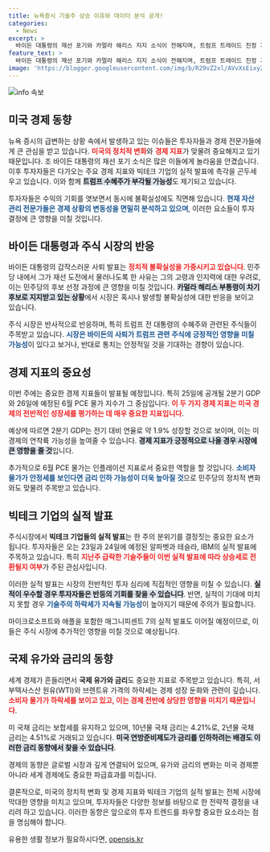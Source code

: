 ```yaml
---
title: 뉴욕증시 기술주 상승 이유와 데이터 분석 공개!
categories:
  - News
excerpt: >
  바이든 대통령의 재선 포기와 카멀라 해리스 지지 소식이 전해지며, 트럼프 트레이드 진정 가능성이 제기됐다. 이번 주 발표될 GDP와 PCE 물가 등 주요 지표에도 투자자들의 이목이 집중되고 있다.
feature_text: >
  바이든 대통령의 재선 포기와 카멀라 해리스 지지 소식이 전해지며, 트럼프 트레이드 진정 가능성이 제기됐다. 이번 주 발표될 GDP와 PCE 물가 등 주요 지표에도 투자자들의 이목이 집중되고 있다.
image: 'https://blogger.googleusercontent.com/img/b/R29vZ2xl/AVvXsEixyZcFfHzMRdzZMjFBmAUKJYCLCGyLL1o632UiGVXcaFdKo_bkvkuCioo0uUKlGfBVcT3P84aROyZIXSBEx3Aw5nCQ3pTgDom1WDC4m8eifvWiAmWEEVb4x6G_l8C0QH225ldMjyaFvpxGEBGNO37VmDTDMHGhJPq73UglMfDca1-0aw/s1600/blogspot.png'
---
```


<p><img src="https://blogger.googleusercontent.com/img/b/R29vZ2xl/AVvXsEixyZcFfHzMRdzZMjFBmAUKJYCLCGyLL1o632UiGVXcaFdKo_bkvkuCioo0uUKlGfBVcT3P84aROyZIXSBEx3Aw5nCQ3pTgDom1WDC4m8eifvWiAmWEEVb4x6G_l8C0QH225ldMjyaFvpxGEBGNO37VmDTDMHGhJPq73UglMfDca1-0aw/s1600/blogspot.png" alt="info 속보" /></p>

<h2 data-ke-size="size26">미국 경제 동향</h2>

<p data-ke-size="size16"></p>

<p>뉴욕 증시의 급변하는 상황 속에서 발생하고 있는 이슈들은 투자자들과 경제 전문가들에게 큰 관심을 받고 있습니다. <b><span style="color: #ee2323;">미국의 정치적 변화</span></b>와 <b><span style="color: #ee2323;">경제 지표</span></b>가 맞물려 중요해지고 있기 때문입니다. 조 바이든 대통령의 재선 포기 소식은 많은 이들에게 놀라움을 안겼습니다. 이후 투자자들은 다가오는 주요 경제 지표와 빅테크 기업의 실적 발표에 촉각을 곤두세우고 있습니다. 이와 함께 <b><span style="background-color: #21538527;">트럼프 수혜주가 부각될 가능성</span></b>도 제기되고 있습니다.</p>

<p>투자자들은 수익의 기회를 엿보면서 동시에 불확실성에도 직면해 있습니다. <b><span style="color: #1a5490;">현재 자산 관리 전문가들은 경제 상황의 변동성을 면밀히 분석하고 있으며</span></b>, 이러한 요소들이 투자 결정에 큰 영향을 미칠 것입니다.</p>

<h2 data-ke-size="size26">바이든 대통령과 주식 시장의 반응</h2>

<p data-ke-size="size16"></p>

<p>바이든 대통령의 갑작스러운 사퇴 발표는 <b><span style="color: #ee2323;">정치적 불확실성을 가중시키고 있습니다</span></b>. 민주당 내에서 그가 재선 도전에서 물러나도록 한 사유는 그의 고령과 인지력에 대한 우려로, 이는 민주당의 후보 선정 과정에 큰 영향을 미칠 것입니다. <b><span style="background-color: #21538527;">카멀라 해리스 부통령이 차기 후보로 지지받고 있는 상황</span></b>에서 시장은 혹시나 발생할 불확실성에 대한 반응을 보이고 있습니다. </p>

<p>주식 시장은 반사적으로 반응하며, 특히 트럼프 전 대통령의 수혜주와 관련된 주식들이 주목받고 있습니다. <b><span style="color: #1a5490;">시장은 바이든의 사퇴가 트럼프 관련 주식에 긍정적인 영향을 미칠 가능성</span></b>이 있다고 보거나, 반대로 통치는 안정적일 것을 기대하는 경향이 있습니다.</p>

<h2 data-ke-size="size26">경제 지표의 중요성</h2>

<p data-ke-size="size16"></p>

<p>이번 주에는 중요한 경제 지표들이 발표될 예정입니다. 특히 25일에 공개될 2분기 GDP와 26일에 예정된 6월 PCE 물가 지수가 그 중심입니다. <b><span style="color: #ee2323;">이 두 가지 경제 지표는 미국 경제의 전반적인 성장세를 평가하는 데 매우 중요한 지표입니다</span></b>. </p>

<p>예상에 따르면 2분기 GDP는 전기 대비 연율로 약 1.9% 성장할 것으로 보이며, 이는 미 경제의 연착륙 가능성을 높여줄 수 있습니다. <b><span style="background-color: #21538527;">경제 지표가 긍정적으로 나올 경우 시장에 큰 영향을 줄 것</span></b>입니다. </p>

<p>추가적으로 6월 PCE 물가는 인플레이션 지표로서 중요한 역할을 할 것입니다. <b><span style="color: #1a5490;">소비자 물가가 안정세를 보인다면 금리 인하 가능성이 더욱 높아질 것</span></b>으로 민주당의 정치적 변화와도 맞물려 주목받고 있습니다. </p>

<h2 data-ke-size="size26">빅테크 기업의 실적 발표</h2>

<p data-ke-size="size16"></p>

<p>주식시장에서 <b>빅테크 기업들의 실적 발표</b>는 한 주의 분위기를 결정짓는 중요한 요소가 됩니다. 투자자들은 오는 23일과 24일에 예정된 알파벳과 테슬라, IBM의 실적 발표에 주목하고 있습니다. 특히 <b><span style="color: #ee2323;">지난주 급락한 기술주들이 이번 실적 발표에 따라 상승세로 전환될지 여부</span></b>가 주된 관심사입니다.</p>

<p>이러한 실적 발표는 시장의 전반적인 투자 심리에 직접적인 영향을 미칠 수 있습니다. <b><span style="background-color: #21538527;">실적이 우수할 경우 투자자들은 반등의 기회를 찾을 수 있습니다</span></b>. 반면, 실적이 기대에 미치지 못할 경우 <b><span style="color: #1a5490;">기술주의 하락세가 지속될 가능성</span></b>이 높아지기 때문에 주의가 필요합니다.</p>

<p>마이크로소프트와 애플을 포함한 매그니피센트 7의 실적 발표도 이어질 예정이므로, 이들은 주식 시장에 추가적인 영향을 미칠 것으로 예상됩니다. </p>

<h2 data-ke-size="size26">국제 유가와 금리의 동향</h2>

<p data-ke-size="size16"></p>

<p>세계 경제가 흔들리면서 <b>국제 유가와 금리</b>도 중요한 지표로 주목받고 있습니다. 특히, 서부텍사스산 원유(WTI)와 브렌트유 가격의 하락세는 경제 성장 둔화와 관련이 깊습니다. <b><span style="color: #ee2323;">소비자 물가가 하락세를 보이고 있고, 이는 경제 전반에 상당한 영향을 미치기 때문입니다</span></b>. </p>

<p>미 국채 금리는 보합세를 유지하고 있으며, 10년물 국채 금리는 4.21%로, 2년물 국채 금리는 4.51%로 거래되고 있습니다. <b><span style="background-color: #21538527;">미국 연방준비제도가 금리를 인하하려는 배경도 이러한 금리 동향에서 찾을 수 있습니다</span></b>. </p>

<p>경제의 동향은 글로벌 시장과 깊게 연결되어 있으며, 유가와 금리의 변화는 미국 경제뿐 아니라 세계 경제에도 중요한 파급효과를 미칩니다. </p>

<p data-ke-size="size16"></p>

<p>결론적으로, 미국의 정치적 변화 및 경제 지표와 빅테크 기업의 실적 발표는 전체 시장에 막대한 영향을 미치고 있으며, 투자자들은 다양한 정보를 바탕으로 한 전략적 결정을 내리려 하고 있습니다. 이러한 동향은 앞으로의 투자 트렌드를 좌우할 중요한 요소라는 점을 명심해야 합니다.</p>
유용한 생활 정보가 필요하시다면, <a href="https://opensis.kr" rel="dofollow">opensis.kr</a>


